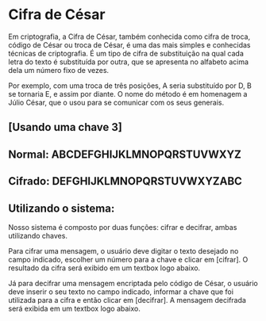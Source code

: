 # Cifra de César

Em criptografia, a Cifra de César, também conhecida como cifra de troca, código de César ou troca de César,
é uma das mais simples e conhecidas técnicas de criptografia. É um tipo de cifra de substituição na qual cada
letra do texto é substituída por outra, que se apresenta no alfabeto acima dela um número fixo de vezes.

Por exemplo, com uma troca de três posições, A seria substituído por D, B se tornaria E, e assim por diante.
O nome do método é em homenagem a Júlio César, que o usou para se comunicar com os seus generais.

## [Usando uma chave 3]
## Normal:  ABCDEFGHIJKLMNOPQRSTUVWXYZ
## Cifrado: DEFGHIJKLMNOPQRSTUVWXYZABC

## Utilizando o sistema:
Nosso sistema é composto por duas funções: cifrar e decifrar, ambas utilizando chaves.

Para cifrar uma mensagem, o usuário deve digitar o texto desejado no campo indicado, escolher um número para a chave e clicar em [cifrar].
O resultado da cifra será exibido em um textbox logo abaixo.

Já para decifrar uma mensagem encriptada pelo código de César, o usuário deve inserir o seu texto no campo indicado, informar a chave que foi utilizada para a cifra e então clicar em [decifrar].
A mensagem decifrada será exibida em um textbox logo abaixo.
